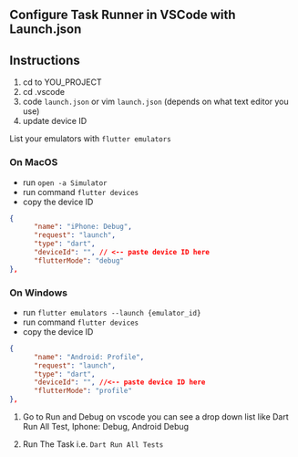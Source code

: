 ## Configure Task Runner in VSCode with Launch.json

## Instructions
1. cd to YOU_PROJECT
1. cd .vscode
1. code `launch.json` or vim `launch.json` (depends on what text editor you use)
1. update device ID

List your emulators with `flutter emulators`

### On MacOS
- run `open -a Simulator`
- run command `flutter devices`
- copy the device ID
```json
{
      "name": "iPhone: Debug",
      "request": "launch",
      "type": "dart",
      "deviceId": "", // <-- paste device ID here
      "flutterMode": "debug"
},
```
### On Windows
- run `flutter emulators --launch {emulator_id}`
- run command `flutter devices`
- copy the device ID
```json
{
      "name": "Android: Profile",
      "request": "launch",
      "type": "dart",
      "deviceId": "", //<-- paste device ID here
      "flutterMode": "profile"
},
```

1. Go to Run  and Debug on vscode
you can see a drop down list like Dart Run All Test, Iphone: Debug, Android Debug

1. Run The Task i.e. `Dart Run All Tests`
